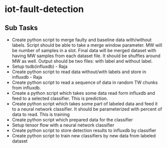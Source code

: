 # iot-fault-detection

## Sub Tasks
* Create python script to merge faulty and baseline data with/without labels. Script should be able to take a merge window parameter. MW 
will be number of samples in a slot. Final data will be merged dataset with having MW samples from each dataset file. It should be 
shuffles around MW as well. Output should be two files: with label and without label.
* Setup tsdb(influxdb) - Raja
* Create python script to read data without/with labels and store in influxdb - Raja
* Create python script to read a sequence of data in random TW chunks from influxdb.
* Create a python script which takes some data read form influxdb and feed to a selected classifier. This is prediction.
* Create python script which takes some part of labeled data and feed it to a neural network classifier. It should be parameterized with
percent of data to read. This is training
* Create python script which prepared data for the classifier
* Setup tensor flow with a neural network classifier
* Create python script to store detection results to influxdb by classifier
* Create python script to train new classifiers by new data from labeled dataset
